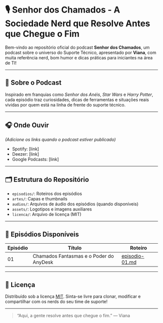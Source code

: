 # 🎙️ Senhor dos Chamados - A Sociedade Nerd que Resolve Antes que Chegue o Fim

Bem-vindo ao repositório oficial do podcast **Senhor dos Chamados**, um podcast sobre o universo do Suporte Técnico, apresentado por **Viana**, com muita referência nerd, bom humor e dicas práticas para iniciantes na área de TI!

---

## 🧙 Sobre o Podcast

Inspirado em franquias como *Senhor dos Anéis*, *Star Wars* e *Harry Potter*, cada episódio traz curiosidades, dicas de ferramentas e situações reais vividas por quem está na linha de frente do suporte técnico.

---

## 🎧 Onde Ouvir

*(Adicione os links quando o podcast estiver publicado)*

- Spotify: [link]
- Deezer: [link]
- Google Podcasts: [link]

---

## 🗂️ Estrutura do Repositório

- `episodios/`: Roteiros dos episódios
- `artes/`: Capas e thumbnails
- `audios/`: Arquivos de áudio dos episódios (quando disponíveis)
- `assets/`: Logotipos e imagens auxiliares
- `licenca/`: Arquivo de licença (MIT)

---

## 📝 Episódios Disponíveis

| Episódio | Título                                    | Roteiro                                   |
|----------|-------------------------------------------|-------------------------------------------|
| 01       | Chamados Fantasmas e o Poder do AnyDesk   | [episodio-01.md](episodios/episodio-01.md) |

---

## 🧾 Licença

Distribuído sob a licença [MIT](licenca/LICENSE). Sinta-se livre para clonar, modificar e compartilhar com os nerds do seu time de suporte!

---

> “Aqui, a gente resolve antes que chegue o fim.” — Viana
